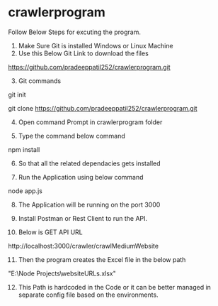 # crawlerprogram


Follow Below Steps for excuting the program.

1) Make Sure Git is installed Windows or Linux Machine
2) Use this Below Git Link to download the files 

https://github.com/pradeeppatil252/crawlerprogram.git

3) Git commands 

git init

git clone https://github.com/pradeeppatil252/crawlerprogram.git

4) Open command Prompt in crawlerprogram folder

5) Type the command below command 
  
npm install

6) So that all the related dependacies gets installed

7) Run the Application using below command

node app.js

8) The Application will be running on the port 3000

9) Install Postman or Rest Client to run the API.

10) Below is GET API URL

http://localhost:3000/crawler/crawlMediumWebsite

11) Then the program creates the Excel file in the below path

"E:\Node Projects\websiteURLs.xlsx"

12) This Path is hardcoded in the Code or it can be better managed in separate config file based on the environments.
